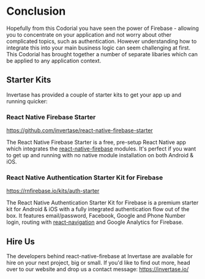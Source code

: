 # Conclusion

Hopefully from this Codorial you have seen the power of Firebase - allowing you to concentrate on your application and not worry about other complicated
 topics, such as authentication. However understanding how to integrate this into your main business logic can seem challenging at first. This Codorial
 has brought together a number of separate libaries which can be applied to any application context.

## Starter Kits

Invertase has provided a couple of starter kits to get your app up and running quicker:

### React Native Firebase Starter

https://github.com/invertase/react-native-firebase-starter

The React Native Firebase Starter is a free, pre-setup React Native app which integrates the [react-native-firebase](https://github.com/invertase/react-native-firebase)
modules. It's perfect if you want to get up and running with no native module installation on both Android & iOS.

### React Native Authentication Starter Kit for Firebase

https://rnfirebase.io/kits/auth-starter

The React Native Authentication Starter Kit for Firebase is a premium starter kit for Android & iOS with a fully integrated authentication flow out of the box.
It features email/password, Facebook, Google and Phone Number login, routing with [react-navigation](https://reactnavigation.org/) and Google Analytics for Firebase.

## Hire Us

The developers behind react-native-firebase at Invertase are available for hire on your next project, big or small. If you'd like to find out more,
head over to our website and drop us a contact message: https://invertase.io/
